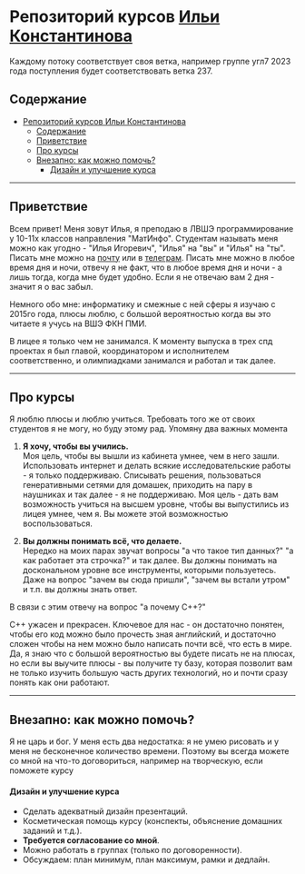 # Репозиторий курсов [Ильи Константинова](t.me/iikonstantinov)

Каждому потоку соответствует своя ветка, например группе угл7 2023 года поступления будет соответствовать ветка 237.

## Содержание
- [Репозиторий курсов Ильи Константинова](#репозиторий-курсов-ильи-константинова)
  - [Содержание](#содержание)
  - [Приветствие](#приветствие)
  - [Про курсы](#про-курсы)
  - [Внезапно: как можно помочь?](#внезапно-как-можно-помочь)
      - [Дизайн и улучшение курса](#дизайн-и-улучшение-курса)

---

## Приветствие

Всем привет! Меня зовут Илья, я преподаю в ЛВШЭ программирование у 10-11х классов направления "МатИнфо". Студентам называть меня можно как угодно - "Илья Игоревич", "Илья" на "вы" и "Илья" на "ты". Писать мне можно на [почту](mailto:iikonstantinov@edu.hse.ru) или в [телеграм](t.me/iikonstantinov). Писать мне можно в любое время дня и ночи, отвечу я не факт, что в любое время дня и ночи - а лишь тогда, когда мне будет удобно. Если я не отвечаю вам 2 дня - значит я о вас забыл.

Немного обо мне: информатику и смежные с ней сферы я изучаю с 2015го года, плюсы люблю, с большой вероятностью когда вы это читаете я учусь на ВШЭ ФКН ПМИ.

В лицее я только чем не занимался. К моменту выпуска в трех спд проектах я был главой, координатором и исполнителем соответственно, и олимпиадками занимался и работал и так далее.

---

## Про курсы

Я люблю плюсы и люблю учиться. Требовать того же от своих студентов я не могу, но буду этому рад. Упомяну два важных момента

1. **Я хочу, чтобы вы учились.**  
   Моя цель, чтобы вы вышли из кабинета умнее, чем в него зашли. Использовать интернет и делать всякие исследовательские работы - я только поддерживаю. Списывать решения, пользоваться генеративными сетями для домашек, приходить на пару в наушниках и так далее - я не поддерживаю. Моя цель - дать вам возможность учиться на высшем уровне, чтобы вы выпустились из лицея умнее, чем я. Вы можете этой возможностью воспользоваться.

2. **Вы должны понимать всё, что делаете.**  
   Нередко на моих парах звучат вопросы "а что такое тип данных?" "а как работает эта строчка?" и так далее. Вы должны понимать на доскональном уровне все инструменты, которыми пользуетесь. Даже на вопрос "зачем вы сюда пришли", "зачем вы встали утром" и т.п. вы должны знать ответ.

В связи с этим отвечу на вопрос "а почему C++?"

С++ ужасен и прекрасен. Ключевое для нас - он достаточно понятен, чтобы его код можно было прочесть зная английский, и достаточно сложен чтобы на нем можно было написать почти всё, что есть в мире. Да, я знаю что с большой вероятностью вы будете писать не на плюсах, но если вы выучите плюсы - вы получите ту базу, которая позволит вам не только изучить большую часть других технологий, но и почти сразу понять как они работают.

---

## Внезапно: как можно помочь?

Я не царь и бог. У меня есть два недостатка: я не умею рисовать и у меня не бесконечное количество времени. Поэтому вы всегда можете со мной на что-то договориться, например на творческую, если поможете курсу

#### Дизайн и улучшение курса
- Сделать адекватный дизайн презентаций.
- Косметическая помощь курсу (конспекты, объяснение домашних заданий и т.д.).
- **Требуется согласование со мной**.
- Можно работать в группах (только по договоренности).
- Обсуждаем: план минимум, план максимум, рамки и дедлайн.